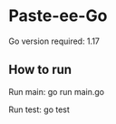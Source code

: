# Paste-ee-Go

Go version required: 1.17

## How to run
Run main: go run main.go 

Run test: go test